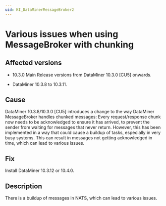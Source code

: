 ```yaml
---
uid: KI_DataMinerMessageBroker2
---
```


# Various issues when using MessageBroker with chunking

## Affected versions

- 10.3.0 Main Release versions from DataMiner 10.3.0 [CU5] onwards.

- DataMiner 10.3.8 to 10.3.11.

## Cause

DataMiner 10.3.8/10.3.0 [CU5] introduces a change to the way DataMiner MessageBroker handles chunked messages: Every request/response chunk now needs to be acknowledged to ensure it has arrived, to prevent the sender from waiting for messages that never return. However, this has been implemented in a way that could cause a buildup of tasks, especially in very busy systems. This can result in messages not getting acknowledged in time, which can lead to various issues.

## Fix

Install DataMiner 10.3.12 or 10.4.0.<!--RN 37532-->

## Description

There is a buildup of messages in NATS, which can lead to various issues.
